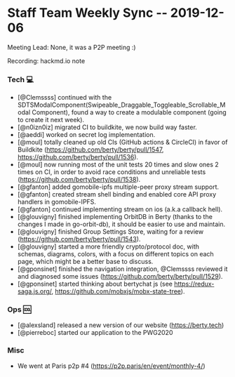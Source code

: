 # Staff Team Weekly Sync -- 2019-12-06

Meeting Lead: None, it was a P2P meeting :)

Recording: hackmd.io note

### Tech :computer:

* [@Clemssss] continued with the SDTSModalComponent(Swipeable_Draggable_Toggleable_Scrollable_Modal Component), found a way to create a modulable component (going to create it next week).
* [@n0izn0iz] migrated CI to buildkite, we now build way faster.
* [@aeddi] worked on secret log implementation.
* [@moul] totally cleaned up old CIs (GitHub actions & CircleCI) in favor of Buildkite (https://github.com/berty/berty/pull/1547, https://github.com/berty/berty/pull/1536).
* [@moul] now running most of the unit tests 20 times and slow ones 2 times on CI, in order to avoid race conditions and unreliable tests (https://github.com/berty/berty/pull/1538).
* [@gfanton] added gomobile-ipfs multiple-peer proxy stream support.
* [@gfanton] created stream shell binding and enabled core API proxy handlers in gomobile-IPFS.
* [@gfanton] continued implementing stream on ios (a.k.a callback hell).
* [@glouvigny] finished implementing OrbitDB in Berty (thanks to the changes I made in go-orbit-db), it should be easier to use and maintain.
* [@glouvigny] finished Group Settings Store, waiting for a review (https://github.com/berty/berty/pull/1543).
* [@glouvigny] started a more friendly crypto/protocol doc, with schemas, diagrams, colors, with a focus on different topics on each page, which might be a better base to discuss.
* [@gponsinet] finished the navigation integration, @Clemssss reviewed it and diagnosed some issues (https://github.com/berty/berty/pull/1529).
* [@gponsinet] started thinking about bertychat js (see https://redux-saga.js.org/, https://github.com/mobxjs/mobx-state-tree).

### Ops :cool:

* [@alexsland] released a new version of our website (https://berty.tech)
* [@pierreboc] started our application to the PWG2020

### Misc

* We went at Paris p2p #4 (https://p2p.paris/en/event/monthly-4/)
        









